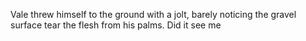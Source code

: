Vale threw himself to the ground with a jolt, barely noticing the gravel surface tear the flesh from his palms. 
Did it see me